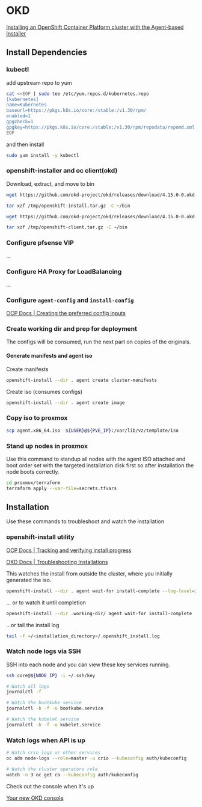 # OKD

[Installing an OpenShift Container Platform cluster with the Agent-based Installer](https://docs.openshift.com/container-platform/4.16/installing/installing_with_agent_based_installer/installing-with-agent-based-installer.html#agent-install-verifying-architectures_installing-with-agent-based-installer)

## Install Dependencies

### kubectl

add upstream repo to yum

```bash
cat <<EOF | sudo tee /etc/yum.repos.d/kubernetes.repo
[kubernetes]
name=Kubernetes
baseurl=https://pkgs.k8s.io/core:/stable:/v1.30/rpm/
enabled=1
gpgcheck=1
gpgkey=https://pkgs.k8s.io/core:/stable:/v1.30/rpm/repodata/repomd.xml.key
EOF
```

and then install

```bash
sudo yum install -y kubectl
```

### openshift-installer and oc client(okd)

Download, extract, and move to bin

```bash
wget https://github.com/okd-project/okd/releases/download/4.15.0-0.okd-2024-03-10-010116/openshift-install-linux-4.15.0-0.okd-2024-03-10-010116.tar.gz -O /tmp/openshift-install.tar.gz

tar xzf /tmp/openshift-install.tar.gz -C ~/bin
```

```bash
wget https://github.com/okd-project/okd/releases/download/4.15.0-0.okd-2024-03-10-010116/openshift-client-linux-4.15.0-0.okd-2024-03-10-010116.tar.gz -O /tmp/openshift-client.tar.gz

tar xzf /tmp/openshift-client.tar.gz -C ~/bin
```

### Configure pfsense VIP

...

### Configure HA Proxy for LoadBalancing

...

### Configure `agent-config` and `install-config`

[OCP Docs | Creating the preferred config inputs](https://docs.openshift.com/container-platform/latest/installing/installing_with_agent_based_installer/installing-with-agent-based-installer.html#installing-ocp-agent-inputs_installing-with-agent-based-installer)

### Create working dir and prep for deployment

The configs will be consumed, run the next part on copies of the originals.

#### Generate manifests and agent iso

Create manifests

```bash
openshift-install --dir . agent create cluster-manifests
```

Create iso (consumes configs)

```bash
openshift-install --dir . agent create image
```

### Copy iso to proxmox

```bash
scp agent.x86_64.iso  ${USER}@${PVE_IP}:/var/lib/vz/template/iso
```

### Stand up nodes in proxmox

Use this command to standup all nodes with the agent ISO attached and boot order set with the targeted installation disk first so after installation the node boots correctly.

```bash
cd proxmox/terraform
terraform apply --var-file=secrets.tfvars
```

## Installation

Use these commands to troubleshoot and watch the installation

### openshift-install utility

[OCP Docs | Tracking and verifying install progress](https://docs.openshift.com/container-platform/latest/installing/installing_with_agent_based_installer/installing-with-agent-based-installer.html#installing-ocp-agent-verify_installing-with-agent-based-installer)

[OKD Docs | Troubleshooting Installations](https://docs.okd.io/latest/support/troubleshooting/troubleshooting-installations.html)

This watches the install from outside the cluster, where you initially generated the iso.

```bash
openshift-install --dir . agent wait-for install-complete --log-level=info
```

... or to watch it until completion

```bash
openshift-install --dir .working-dir/ agent wait-for install-complete --log-level=debug
```

...or tail the install log

```bash
tail -f ~/<installation_directory>/.openshift_install.log
```

### Watch node logs via SSH

SSH into each node and you can view these key services running.

```bash
ssh core@${NODE_IP} -i ~/.ssh/key

# Watch all logs
journalctl -f

# Watch the bootkube service
journalctl -b -f -u bootkube.service

# Watch the kubelet service
journalctl -b -f -u kubelet.service
```

### Watch logs when API is up

```bash
# Watch crio logs or other services
oc adm node-logs --role=master -u crio --kubeconfig auth/kubeconfig

# Watch the cluster operators role
watch -n 3 oc get co --kubeconfig auth/kubeconfig
```

Check out the console when it's up

[Your new OKD console](https://console-openshift-console.apps.okd.garrettholland.com/dashboards)
